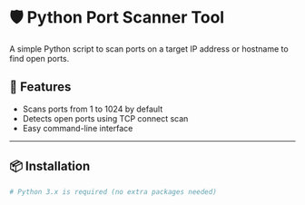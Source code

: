 # 🛡️ Python Port Scanner Tool

A simple Python script to scan ports on a target IP address or hostname to find open ports.

## 🚀 Features
- Scans ports from 1 to 1024 by default  
- Detects open ports using TCP connect scan  
- Easy command-line interface  

---

## 📦 Installation

```bash
# Python 3.x is required (no extra packages needed)
